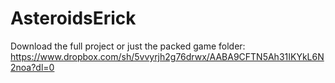 # AsteroidsErick
 
Download the full project or just the packed game folder:
https://www.dropbox.com/sh/5vvyrjh2g76drwx/AABA9CFTN5Ah31IKYkL6N2noa?dl=0
